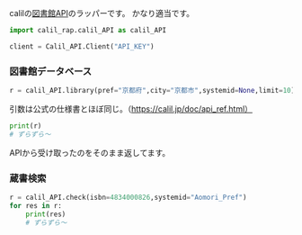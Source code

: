 calilの[図書館API](https://calil.jp/doc/api.html)のラッパーです。
かなり適当です。

```python
import calil_rap.calil_API as calil_API

client = Calil_API.Client("API_KEY")
```

### 図書館データベース
```python
r = calil_API.library(pref="京都府",city="京都市",systemid=None,limit=10)
```
引数は公式の仕様書とほぼ同じ。（https://calil.jp/doc/api_ref.html）
```python
print(r)
# ずらずら～
```
APIから受け取ったのをそのまま返してます。

### 蔵書検索
```python
r = calil_API.check(isbn=4834000826,systemid="Aomori_Pref")
for res in r:
    print(res)
    # ずらずら～
```
